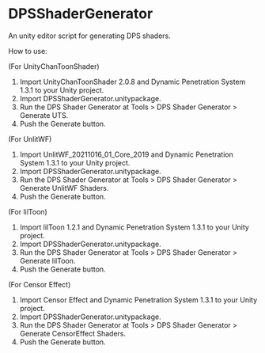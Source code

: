 # DPSShaderGenerator
An unity editor script for generating DPS shaders.

How to use:

(For UnityChanToonShader)
1. Import UnityChanToonShader 2.0.8 and Dynamic Penetration System 1.3.1 to your Unity project.
2. Import DPSShaderGenerator.unitypackage.
3. Run the DPS Shader Generator at Tools > DPS Shader Generator > Generate UTS.
4. Push the Generate button.

(For UnlitWF)
1. Import UnlitWF_20211016_01_Core_2019 and Dynamic Penetration System 1.3.1 to your Unity project.
2. Import DPSShaderGenerator.unitypackage.
3. Run the DPS Shader Generator at Tools > DPS Shader Generator > Generate UnlitWF Shaders.
4. Push the Generate button.

(For lilToon)
1. Import lilToon 1.2.1 and Dynamic Penetration System 1.3.1 to your Unity project.
2. Import DPSShaderGenerator.unitypackage.
3. Run the DPS Shader Generator at Tools > DPS Shader Generator > Generate lilToon.
4. Push the Generate button.

(For Censor Effect)
1. Import Censor Effect and Dynamic Penetration System 1.3.1 to your Unity project.
2. Import DPSShaderGenerator.unitypackage.
3. Run the DPS Shader Generator at Tools > DPS Shader Generator > Generate CensorEffect Shaders.
4. Push the Generate button.